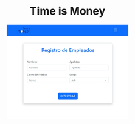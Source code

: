  <h1 align="center">Time is Money</h1>
 
<p align="center">
    <img src="https://github.com/DLinoC/Time_is_Money/blob/main/Time_is_Money.jpg" width="320px" heigth="50px">
</p>

<br>


